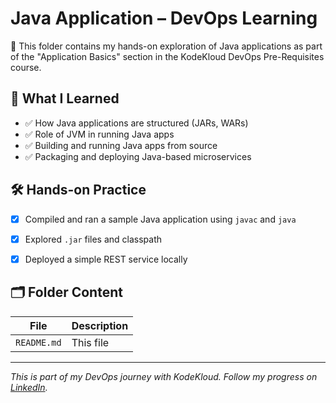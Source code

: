 # Java Application – DevOps Learning

🚀 This folder contains my hands-on exploration of Java applications as part of the "Application Basics" section in the KodeKloud DevOps Pre-Requisites course.

## 🧠 What I Learned

- ✅ How Java applications are structured (JARs, WARs)
- ✅ Role of JVM in running Java apps
- ✅ Building and running Java apps from source
- ✅ Packaging and deploying Java-based microservices

## 🛠️ Hands-on Practice

- [x] Compiled and ran a sample Java application using `javac` and `java`
- [x] Explored `.jar` files and classpath
- [x] Deployed a simple REST service locally


## 🗂 Folder Content

| File                | Description                      |
|---------------------|----------------------------------|
| `README.md`         | This file                        |

---
_This is part of my DevOps journey with KodeKloud. Follow my progress on [LinkedIn](https://www.linkedin.com/in/mubashirahmed-tech/)._ 
